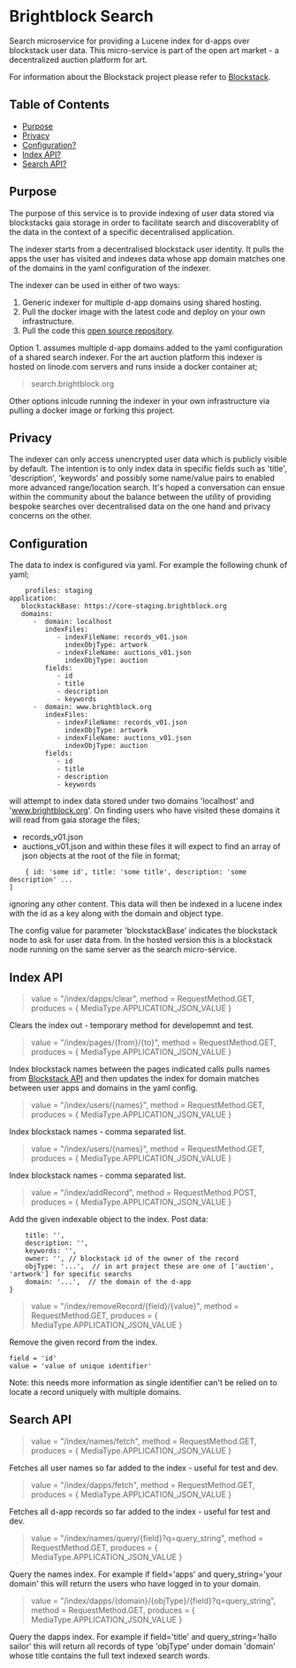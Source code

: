 # Brightblock Search

Search microservice for providing a Lucene index for d-apps over blockstack user data.
This micro-service is part of the open art market - a decentralized auction platform for art. 

For information about the Blockstack project please refer to [Blockstack](https://blockstack.org).

## Table of Contents

- [Purpose](#purpose)
- [Privacy](#privacy)
- [Configuration?](#configuration)
- [Index API?](#index-api)
- [Search API?](#search-api)

## Purpose

The purpose of this service is to provide indexing of user data stored via blockstacks gaia storage in order to facilitate
search and discoverablity of the data in the context of a specific decentralised application.

The indexer starts from a decentralised blockstack user identity. It pulls the apps the user has visited and indexes data whose app domain
matches one of the domains in the yaml configuration of the indexer.

The indexer can be used in either of two ways:
1. Generic indexer for multiple d-app domains using shared hosting.
2. Pull the docker image with the latest code and deploy on your own infrastructure.
2. Pull the code this [open source repository](https://github.com/mjoecohen/brightblock-search). 

Option 1. assumes multiple d-app domains added to the yaml configuration of a shared search indexer. For the art auction platform
this indexer is hosted on linode.com servers and runs inside a docker container at;
> search.brightblock.org

Other options inlcude running the indexer in your own infrastructure via pulling a docker image or forking this project.

## Privacy

The indexer can only access unencrypted user data which is publicly visible by default. The intention is to only index data in specific
fields such as 'title', 'description', 'keywords' and possibly some name/value pairs to enabled more advanced range/location search. It's
hoped a conversation can ensue within the community about the balance between the utility of providing bespoke searches over decentralised
data on the one hand and privacy concerns on the other.  

## Configuration

The data to index is configured via yaml. For example the following chunk of yaml;
```spring:
    profiles: staging
application:
   blockstackBase: https://core-staging.brightblock.org
   domains:
      -  domain: localhost
         indexFiles: 
            - indexFileName: records_v01.json
              indexObjType: artwork
            - indexFileName: auctions_v01.json
              indexObjType: auction
         fields:
            - id
            - title
            - description
            - keywords
      -  domain: www.brightblock.org
         indexFiles: 
            - indexFileName: records_v01.json
              indexObjType: artwork
            - indexFileName: auctions_v01.json
              indexObjType: auction
         fields:
            - id
            - title
            - description
            - keywords
```
will attempt to index data stored under two domains 'localhost' and 'www.brightblock.org'. On finding users who have visited these 
domains it will read from gaia storage the files;
- records_v01.json
- auctions_v01.json
and within these files it will expect to find an array of json objects at the root of the file in format;
```records [
	{ id: 'some id', title: 'some title', description: 'some description' ...
]
```
ignoring any other content. This data will then be indexed in a lucene index with the id as a key along with the domain and object type.

The config value for parameter 'blockstackBase' indicates the blockstack node to ask for user data from. In the hosted version this is a 
blockstack node running on the same server as the search micro-service.

## Index API

> value = "/index/dapps/clear", method = RequestMethod.GET, produces = { MediaType.APPLICATION_JSON_VALUE }

Clears the index out - temporary method for developemnt and test.

> value = "/index/pages/{from}/{to}", method = RequestMethod.GET, produces = { MediaType.APPLICATION_JSON_VALUE }

Index blockstack names between the pages indicated calls pulls names from [Blockstack API](https://core.blockstack.org/) and then
updates the index for domain matches between user apps and domains in the yaml config.

> value = "/index/users/{names}", method = RequestMethod.GET, produces = { MediaType.APPLICATION_JSON_VALUE }

Index blockstack names - comma separated list.

> value = "/index/users/{names}", method = RequestMethod.GET, produces = { MediaType.APPLICATION_JSON_VALUE }

Index blockstack names - comma separated list.

> value = "/index/addRecord", method = RequestMethod.POST, produces = { MediaType.APPLICATION_JSON_VALUE }

Add the given indexable object to the index. Post data:
```{
	title: '',
	description: '',
	keywords: '',
	owner: '', // blockstack id of the owner of the record
	objType: '...',  // in art project these are one of ['auction', 'artwork'] for specific searchs
	domain: '...',  // the domain of the d-app
}
```
> value = "/index/removeRecord/{field}/{value}", method = RequestMethod.GET, produces = { MediaType.APPLICATION_JSON_VALUE }

Remove the given record from the index.

```
field = 'id'
value = 'value of unique identifier'
```
Note: this needs more information as single identifier can't be relied on to locate a record uniquely with multiple domains.


## Search API

> value = "/index/names/fetch", method = RequestMethod.GET, produces = { MediaType.APPLICATION_JSON_VALUE }

Fetches all user names so far added to the index - useful for test and dev.

> value = "/index/dapps/fetch", method = RequestMethod.GET, produces = { MediaType.APPLICATION_JSON_VALUE }

Fetches all d-app records so far added to the index - useful for test and dev.

> value = "/index/names/query/{field}?q=query_string", method = RequestMethod.GET, produces = { MediaType.APPLICATION_JSON_VALUE }

Query the names index. For example if field='apps' and query_string='your domain' this will return the users who have logged in to
your domain.

> value = "/index/dapps/{domain}/{objType}/{field}?q=query_string", method = RequestMethod.GET, produces = { MediaType.APPLICATION_JSON_VALUE }

Query the dapps index. For example if field='title' and query_string='hallo sailor' this will return all records of type 'objType' 
under domain 'domain' whose title contains the full text indexed search words.





